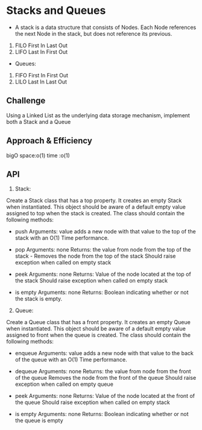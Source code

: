 # Stacks and Queues

- A stack is a data structure that consists of Nodes. Each Node references the next Node in the stack, but does not reference its previous.

1. FILO First In Last Out
2. LIFO Last In First Out

- Queues:

1. FIFO First In First Out
2. LILO Last In Last Out

## Challenge
Using a Linked List as the underlying data storage mechanism, implement both a Stack and a Queue

## Approach & Efficiency

bigO
space:o(1) time :o(1)

## API

1. Stack:

Create a Stack class that has a top property. It creates an empty Stack when instantiated. This object should be aware of a default empty value assigned to top when the stack is created. The class should contain the following methods:

- push Arguments: value adds a new node with that value to the top of the stack with an O(1) Time performance.

- pop Arguments: none Returns: the value from node from the top of the stack - Removes the node from the top of the stack Should raise exception when called on empty stack

- peek Arguments: none Returns: Value of the node located at the top of the stack Should raise exception when called on empty stack

- is empty Arguments: none Returns: Boolean indicating whether or not the stack is empty.

2. Queue:

Create a Queue class that has a front property. It creates an empty Queue when instantiated. This object should be aware of a default empty value assigned to front when the queue is created. The class should contain the following methods:

- enqueue Arguments: value adds a new node with that value to the back of the queue with an O(1) Time performance.

- dequeue Arguments: none Returns: the value from node from the front of the queue Removes the node from the front of the queue Should raise exception when called on empty queue

- peek Arguments: none Returns: Value of the node located at the front of the queue Should raise exception when called on empty stack

- is empty Arguments: none Returns: Boolean indicating whether or not the queue is empty